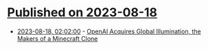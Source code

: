 # [Published on 2023-08-18](index.md)

* [2023-08-18, 02:02:00](https://slashdot.org/story/23/08/17/2051226/openai-acquires-global-illumination-the-makers-of-a-minecraft-clone?utm_source=rss1.0mainlinkanon&utm_medium=feed) - [OpenAI Acquires Global Illumination, the Makers of a Minecraft Clone](https://slashdot.org/story/23/08/17/2051226/openai-acquires-global-illumination-the-makers-of-a-minecraft-clone?utm_source=rss1.0mainlinkanon&utm_medium=feed)
